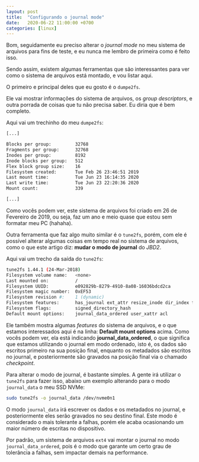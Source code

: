 ```yaml
---
layout: post
title:  "Configurando o journal mode"
date:   2020-06-22 11:00:00 +0700
categories: [linux]
---
```


Bom, seguidamente eu preciso alterar o _journal mode_ no meu sistema de arquivos para
fins de teste, e eu nunca me lembro de primeira como é feito isso.

Sendo assim, existem algumas ferramentas que são interessantes para ver como o
sistema de arquivos está montado, e vou listar aqui.

O primeiro e principal deles que eu gosto é o `dumpe2fs`.

Ele vai mostrar informações do sistema de arquivos, os _group descriptors_, e outra
porrada de coisas que tu não precisa saber. Eu diria que é bem completo.

Aqui vai um trechinho do meu `dumpe2fs`:

```sh
[...]

Blocks per group:         32768
Fragments per group:      32768
Inodes per group:         8192
Inode blocks per group:   512
Flex block group size:    16
Filesystem created:       Tue Feb 26 23:46:51 2019
Last mount time:          Tue Jun 23 16:14:35 2020
Last write time:          Tue Jun 23 22:20:36 2020
Mount count:              339

[...]
```

Como vocês podem ver, este sistema de arquivos foi criado em 26 de Fevereiro de 2019,
ou seja, faz um ano e meio quase que estou sem formatar meu PC (hahaha).

Outra ferramenta que faz algo muito similar é o `tune2fs`, porém, com ele é
possível alterar algumas coisas em tempo real no sistema de arquivos, como
o que este artigo diz: **mudar o modo de journal** do _JBD2_.

Aqui vai um trecho da saída do `tune2fs`:

```sh
tune2fs 1.44.1 (24-Mar-2018)
Filesystem volume name:   <none>
Last mounted on:          /
Filesystem UUID:          e092829b-8279-4910-8a08-16036bdcd2ca
Filesystem magic number:  0xEF53
Filesystem revision #:    1 (dynamic)
Filesystem features:      has_journal ext_attr resize_inode dir_index filetype needs_recovery extent 64bit flex_bg sparse_super large_file huge_file dir_nlink extra_isize metadata_csum
Filesystem flags:         signed_directory_hash
Default mount options:    journal_data_ordered user_xattr acl
```

Ele também mostra algumas _features_ do sistema de arquivos, e o que estamos
interessados aqui é na linha: **Default mount options** acima.
Como vocês podem ver, ela está indicando **journal_data_ordered**, o que
significa que estamos utilizando o journal em modo ordenado, isto é,
os dados são escritos primeiro na sua posição final, enquanto os metadados
são escritos no journal, e posteriormente são gravados na posição final
via o chamado _checkpoint_.

Para alterar o modo de journal, é bastante simples. A gente irá utilizar
o `tune2fs` para fazer isso, abaixo um exemplo alterando para o modo
`journal_data` o meu SSD NVMe:

```sh
sudo tune2fs -o journal_data /dev/nvme0n1
```

O modo `journal_data` irá escrever os dados e os metadados no journal,
e posteriormente eles serão gravados no seu destino final. Este modo
é considerado o mais tolerante a falhas, porém ele acaba ocasionando
um maior número de escritas no dispositivo.

Por padrão, um sistema de arquivos `ext4` vai montar o journal no modo
`journal_data_ordered`, pois é o modo que garante um certo grau de
tolerância a falhas, sem impactar demais na performance.
